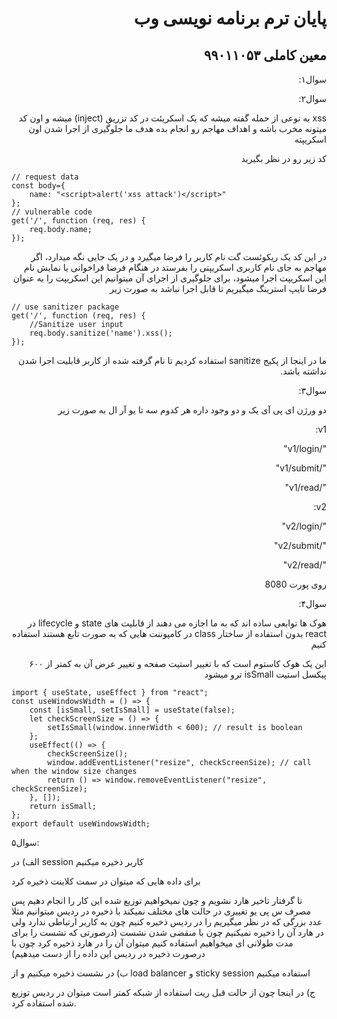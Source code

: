 <div dir="rtl">
  
# پایان ترم برنامه نویسی وب

## معین کاملی ۹۹۰۱۱۰۵۳


سوال۱:


سوال۲:

</div>
<div dir="rtl">

xss به نوعی از حمله گفته میشه که یک اسکریئت در کد تزریق (inject) میشه و اون کد میتونه مخرب باشه و اهداف مهاجم رو انجام بده هدف ما جلوگیری از اجرا شدن اون اسکریپته


کد زیر رو در نظر بگیرید

</div>

```
// request data
const body={
    name: "<script>alert('xss attack')</script>"
};
// vulnerable code
get('/', function (req, res) {
    req.body.name;
});
```

<div dir="rtl">
  
در این کد یک ریکوئست گت نام کاربر را فرضا میگیرد و در یک جایی نگه میدارد، اگر مهاجم به جای نام کاربری اسکریپتی را بفرستد در هنگام فرضا فراخوانی یا نمایش نام این اسکریپت اجرا میشود، برای جلوگیری از اجرای آن میتوانیم این اسکریپت را به عنوان فرضا تایپ استرینگ  میگیریم تا قابل اجرا نباشد به صورت زیر


</div>

```
// use sanitizer package
get('/', function (req, res) {
    //Sanitize user input
    req.body.sanitize('name').xss();
});
```

<div dir="rtl">
  
ما در اینجا از پکیج sanitize استفاده کردیم تا نام گرفته شده از کاربر قابلیت اجرا شدن نداشته باشد.


سوال۳:

دو ورژن ای پی آی یک و دو وجود داره هر کدوم سه تا یو آر ال به صورت زیر

v1:

"/v1/login"

"/v1/submit"

"/v1/read"

v2:

"/v2/login"

"/v2/submit"

"/v2/read"

روی پورت 8080

سوال۴:

هوک ها توابعی ساده اند که به ما اجازه می دهند از قابلیت های  state و lifecycle در react بدون استفاده از ساختار class در کامپوننت هایی که به صورت تابع هستند استفاده کنیم

این یک هوک کاستوم است که با تغییر استیت صفحه و تغییر عرض آن به کمتر از ۶۰۰ پیکسل استیت isSmall ترو میشود 

</div>


```
import { useState, useEffect } from "react";
const useWindowsWidth = () => {
    const [isSmall, setIsSmall] = useState(false);
    let checkScreenSize = () => {
        setIsSmall(window.innerWidth < 600); // result is boolean
    };
    useEffect(() => {
        checkScreenSize();
        window.addEventListener("resize", checkScreenSize); // call when the window size changes
        return () => window.removeEventListener("resize", checkScreenSize);
    }, []);
    return isSmall;
};
export default useWindowsWidth;
```

<div dir="rtl>
در فانکشن زیر هنگام تغییر استیت فرضاً رندر جدید برگرداده میشود         

</div>

```
import React from 'react'
import useWindowWidth from './useWindowWidth.js'
const MyComponent = () => {
  const onSmallScreen = useWindowWidth();
  return (
    // Return some elements
  )
}
```

<div dir="rtl">

سوال۵:

الف) در session کاربر ذخیره میکنیم

برای داده هایی که میتوان در سمت کلاینت ذخیره کرد

تا گرفتار تاخیر هارد نشویم و چون نمیخواهیم توزیع شده این کار را انجام دهیم پس مصرف س پی یو تغییری در حالت های مختلف نمیکند با ذخیره در ردیس میتوانیم مثلا عدد بزرگی که در نظر میگیریم را در ردیس ذخیره کنیم چون به کاربر ارتباطی ندارد ولی در هارد آن را ذخیره نمیکنیم چون با منقضی شدن نشست (درصورتی که نشست را برای مدت طولانی ای میخواهیم استفاده کنیم میتوان آن را در هارد ذخیره کرد چون با درصورت ذخیره در ردیس این داده را از دست میدهیم) 

ب) در نشست ذخیره میکنیم و از load balancer و sticky session استفاده میکنیم 



ج) در اینجا چون از حالت قبل ریت استفاده از شبکه کمتر است میتوان در ردیس توزیع شده استفاده کرد.

</div>
